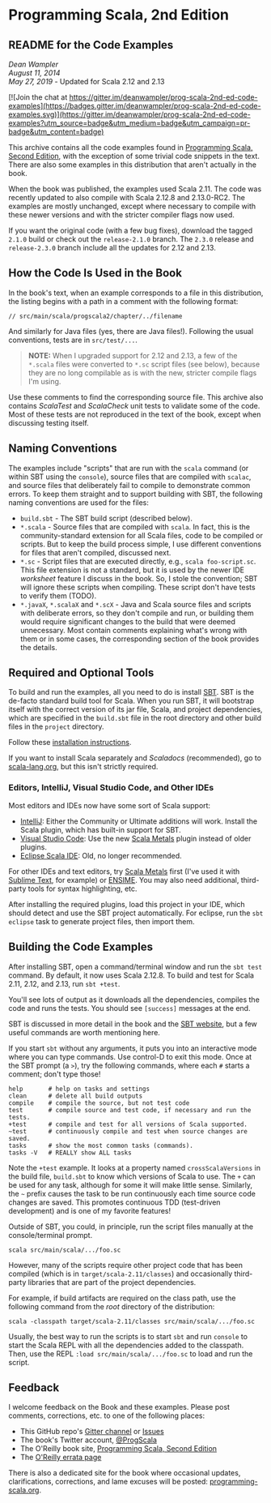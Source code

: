 # Programming Scala, 2nd Edition

## README for the Code Examples

*Dean Wampler*<br/>
*August 11, 2014*<br/>
*May 27, 2019* - Updated for Scala 2.12 and 2.13

[![Join the chat at https://gitter.im/deanwampler/prog-scala-2nd-ed-code-examples](https://badges.gitter.im/deanwampler/prog-scala-2nd-ed-code-examples.svg)](https://gitter.im/deanwampler/prog-scala-2nd-ed-code-examples?utm_source=badge&utm_medium=badge&utm_campaign=pr-badge&utm_content=badge)

This archive contains all the code examples found in [Programming Scala, Second Edition](http://shop.oreilly.com/product/0636920033073.do), with the exception of some trivial code snippets in the text. There are also some examples in this distribution that aren't actually in the book.

When the book was published, the examples used Scala 2.11. The code was recently updated to also compile with Scala 2.12.8 and 2.13.0-RC2. The examples are mostly unchanged, except where necessary to compile with these newer versions and with the stricter compiler flags now used.

If you want the original code (with a few bug fixes), download the tagged `2.1.0` build or check out the `release-2.1.0` branch. The `2.3.0` release and `release-2.3.0` branch include all the updates for 2.12 and 2.13.

## How the Code Is Used in the Book

In the book's text, when an example corresponds to a file in this distribution, the listing begins with a path in a comment with the following format:

```
// src/main/scala/progscala2/chapter/../filename
```

And similarly for Java files (yes, there are Java files!). Following the usual conventions, tests are in `src/test/...`.

> **NOTE:** When I upgraded support for 2.12 and 2.13, a few of the `*.scala` files were converted to `*.sc` script files (see below), because they are no long compilable as is with the new, stricter compile flags I'm using.

Use these comments to find the corresponding source file. This archive also contains *ScalaTest* and *ScalaCheck* unit tests to validate some of the code. Most of these tests are not reproduced in the text of the book, except when discussing testing itself.

## Naming Conventions

The examples include "scripts" that are run with the `scala` command (or within SBT using the `console`), source files that are compiled with `scalac`, and source files that deliberately fail to compile to demonstrate common errors. To keep them straight and to support building with SBT, the following naming conventions are used for the files:

- `build.sbt` - The SBT build script (described below).
- `*.scala` - Source files that are compiled with `scala`. In fact, this is the community-standard extension for all Scala files, code to be compiled or scripts. But to keep the build process simple, I use different conventions for files that aren't compiled, discussed next.
- `*.sc` - Script files that are executed directly, e.g., `scala foo-script.sc`. This file extension is not a standard, but it is used by the newer IDE *worksheet* feature I discuss in the book. So, I stole the convention; SBT will ignore these scripts when compiling. These script don't have tests to verify them (TODO).
- `*.javaX`, `*.scalaX` and `*.scX` - Java and Scala source files and scripts with deliberate errors, so they don't compile and run, or building them would require significant changes to the build that were deemed unnecessary. Most contain comments explaining what's wrong with them or in some cases, the corresponding section of the book provides the details.

## Required and Optional Tools

To build and run the examples, all you need to do is install [SBT](http://www.scala-sbt.org/release/docs/Getting-Started/Setup.html). SBT is the de-facto standard build tool for Scala. When you run SBT, it will bootstrap itself with the correct version of its jar file, Scala, and project dependencies, which are specified in the `build.sbt` file in the root directory and other build files in the `project` directory.

Follow these [installation instructions](http://www.scala-sbt.org/release/docs/Getting-Started/Setup.html).

If you want to install Scala separately and *Scaladocs* (recommended), go to [scala-lang.org](http://scala-lang.org), but this isn't strictly required.

### Editors, IntelliJ, Visual Studio Code, and Other IDEs

Most editors and IDEs now have some sort of Scala support:

* [IntelliJ](https://www.jetbrains.com/idea/): Either the Community or Ultimate additions will work. Install the Scala plugin, which has built-in support for SBT.
* [Visual Studio Code](https://code.visualstudio.com/): Use the new [Scala Metals](https://scalameta.org/metals/) plugin instead of older plugins.
* [Eclipse Scala IDE](http://scala-ide.org): Old, no longer recommended.

For other IDEs and text editors, try [Scala Metals](https://scalameta.org/metals/) first (I've used it with [Sublime Text](https://www.sublimetext.com/), for example) or [ENSIME](http://ensime.github.io/). You may also need additional, third-party tools for syntax highlighting, etc.

After installing the required plugins, load this project in your IDE, which should detect and use the SBT project automatically. For eclipse, run the `sbt eclipse` task to generate project files, then import them.

## Building the Code Examples

After installing SBT, open a command/terminal window and run the `sbt test` command. By default, it now uses Scala 2.12.8. To build and test for Scala 2.11, 2.12, and 2.13, run `sbt +test`.

You'll see lots of output as it downloads all the dependencies, compiles the code and runs the tests. You should see `[success]` messages at the end.

SBT is discussed in more detail in the book and the [SBT website](https://www.scala-sbt.org/), but a few useful commands are worth mentioning here.

If you start `sbt` without any arguments, it puts you into an interactive mode where you can type commands. Use control-D to exit this mode. Once at the SBT prompt (a `>`), try the following commands, where each `#` starts a comment; don't type those!

	help       # help on tasks and settings
	clean      # delete all build outputs
	compile    # compile the source, but not test code
	test       # compile source and test code, if necessary and run the tests.
	+test      # compile and test for all versions of Scala supported.
	~test      # continuously compile and test when source changes are saved.
	tasks      # show the most common tasks (commands).
	tasks -V   # REALLY show ALL tasks

Note the `+test` example. It looks at a property named `crossScalaVersions` in the build file, `build.sbt` to know which versions of Scala to use. The `+` can be used for any task, although for some it will make little sense. Similarly, the `~` prefix causes the task to be run continuously each time source code changes are saved. This promotes continuous TDD (test-driven development) and is one of my favorite features!

Outside of SBT, you could, in principle, run the script files manually at the console/terminal prompt.

    scala src/main/scala/.../foo.sc

However, many of the scripts require other project code that has been compiled (which is in `target/scala-2.11/classes`) and occasionally third-party libraries that are part of the project dependencies.

For example, if build artifacts are required on the class path, use the following command from the *root* directory of the distribution:

    scala -classpath target/scala-2.11/classes src/main/scala/.../foo.sc

Usually, the best way to run the scripts is to start `sbt` and run `console` to start the Scala REPL with all the dependencies added to the classpath. Then, use the REPL `:load src/main/scala/.../foo.sc` to load and run the script.

## Feedback

I welcome feedback on the Book and these examples. Please post comments, corrections, etc. to one of the following places:

* This GitHub repo's [Gitter channel](https://gitter.im/deanwampler/prog-scala-2nd-ed-code-examples) or [Issues](https://github.com/deanwampler/prog-scala-2nd-ed-code-examples/issues)
* The book's Twitter account, [@ProgScala](https://twitter.com/ProgScala)
* The O'Reilly book site, [Programming Scala, Second Edition](http://shop.oreilly.com/product/0636920033073.do)
* The [O'Reilly errata page](http://oreilly.com/catalog/errata.csp?isbn=0636920033073)

There is also a dedicated site for the book where occasional updates, clarifications, corrections, and lame excuses will be posted: [programming-scala.org](http://programming-scala.org).
